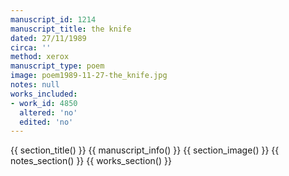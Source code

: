 ```yaml
---
manuscript_id: 1214
manuscript_title: the knife
dated: 27/11/1989
circa: ''
method: xerox
manuscript_type: poem
image: poem1989-11-27-the_knife.jpg
notes: null
works_included:
- work_id: 4850
  altered: 'no'
  edited: 'no'
---
```


{{ section_title() }}
{{ manuscript_info() }}
{{ section_image() }}
{{ notes_section() }}
{{ works_section() }}
